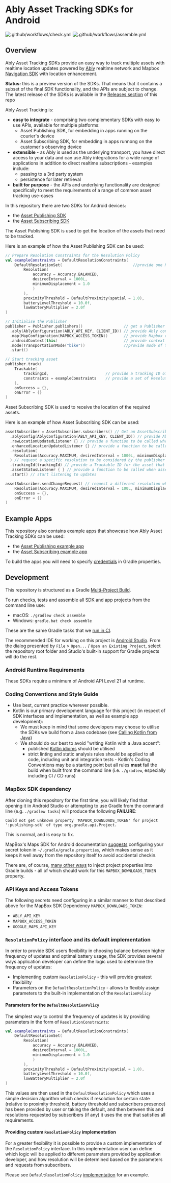 # Ably Asset Tracking SDKs for Android

![.github/workflows/check.yml](https://github.com/ably/ably-asset-tracking-android/workflows/.github/workflows/check.yml/badge.svg)
![.github/workflows/assemble.yml](https://github.com/ably/ably-asset-tracking-android/workflows/.github/workflows/assemble.yml/badge.svg)

## Overview

Ably Asset Tracking SDKs provide an easy way to track multiple assets with realtime location updates powered by [Ably](https://ably.io/) realtime network and Mapbox [Navigation SDK](https://docs.mapbox.com/android/navigation/overview/) with location enhancement.

**Status:** this is a preview version of the SDKs. That means that it contains a subset of the final SDK functionality, and the APIs are subject to change. The latest release of the SDKs is available in the [Releases section](https://github.com/ably/ably-asset-tracking-android/releases/tag/1.0.0-preview.1) of this repo

Ably Asset Tracking is:

- **easy to integrate** - comprising two complementary SDKs with easy to use APIs, available for multiple platforms:
    - Asset Publishing SDK, for embedding in apps running on the courier's device
    - Asset Subscribing SDK, for embedding in apps runnong on the customer's observing device
- **extensible** - as Ably is used as the underlying transport, you have direct access to your data and can use Ably integrations for a wide range of applications in addition to direct realtime subscriptions - examples include:
    - passing to a 3rd party system
    - persistence for later retrieval
- **built for purpose** - the APIs and underlying functionality are designed specifically to meet the requirements of a range of common asset tracking use-cases

In this repository there are two SDKs for Android devices:

- the [Asset Publishing SDK](publishing-sdk/)
- the [Asset Subscribing SDK](subscribing-sdk/)

The Asset Publishing SDK is used to get the location of the assets that need to be tracked.

Here is an example of how the Asset Publishing SDK can be used:

```kotlin
// Prepare Resolution Constraints for the Resolution Policy
val exampleConstraints = DefaultResolutionConstraints(
    DefaultResolutionSet(                               //provide one Resolution for all states
        Resolution(
            accuracy = Accuracy.BALANCED,
            desiredInterval = 1000L,
            minimumDisplacement = 1.0
            )
        ),
        proximityThreshold = DefaultProximity(spatial = 1.0),
        batteryLevelThreshold = 10.0f,
        lowBatteryMultiplier = 2.0f
)

// Initialise the Publisher
publisher = Publisher.publishers()                  // get a Publisher
  .ably(AblyConfiguration(ABLY_API_KEY, CLIENT_ID)) // provide Ably configuration with credentials
  .map(MapConfiguration(MAPBOX_ACCESS_TOKEN))       // provide Mapbox configuration with credentials
  .androidContext(this)                             // provide context
  .mode(TransportationMode("bike"))                 //provide mode of transportation for better location enhancements
  .start()

// Start tracking asset
publisher.track(
    Trackable(
        trackingId,                         // provide a tracking ID of the asset
        constraints = exampleConstraints    // provide a set of Resolution Constraints
    ),
    onSuccess = {},
    onError = {}
)
```

Asset Subscribing SDK is used to receive the location of the required assets.

Here is an example of how Asset Subscribing SDK can be used:

```kotlin
assetSubscriber = AssetSubscriber.subscribers() // Get an AssetSubscriber
  .ablyConfig(AblyConfiguration(ABLY_API_KEY, CLIENT_ID)) // provide Ably configuration with credentials
  .rawLocationUpdatedListener {} // provide a function to be called when raw location updates are received
  .enhancedLocationUpdatedListener {} // provide a function to be called when enhanced location updates are received
  .resolution(
    Resolution(Accuracy.MAXIMUM, desiredInterval = 1000L, minimumDisplacement = 1.0)
  ) // request a specific resolution to be considered by the publisher
  .trackingId(trackingId) // provide a Trackable ID for the asset that needs to be tracked
  .assetStatusListener { } // provide a function to be called when asset changes online/offline status
  .start() // start listening to updates

assetSubscriber.sendChangeRequest( // request a different resolution when needed
    Resolution(Accuracy.MAXIMUM, desiredInterval = 100L, minimumDisplacement = 2.0),
    onSuccess = {},
    onError = {}
)
```

## Example Apps

This repository also contains example apps that showcase how Ably Asset Tracking SDKs can be used:

- the [Asset Publishing example app](publishing-example-app/)
- the [Asset Subscribing example app](subscribing-example-app/)

To build the apps you will need to specify [credentials](#api-keys-and-access-tokens) in Gradle properties.


## Development

This repository is structured as a Gradle [Multi-Project Build](https://docs.gradle.org/current/userguide/multi_project_builds.html).

To run checks, tests and assemble all SDK and app projects from the command line use:

- macOS: `./gradlew check assemble`
- Windows: `gradle.bat check assemble`

These are the same Gradle tasks that we [run in CI](.github/workflows).

The recommended IDE for working on this project is [Android Studio](https://developer.android.com/studio).
From the dialog presented by `File` > `Open...` / `Open an Existing Project`, select the repository root folder and Studio's built-in support for Gradle projects will do the rest.

### Android Runtime Requirements

These SDKs require a minimum of Android API Level 21 at runtime.

### Coding Conventions and Style Guide

- Use best, current practice wherever possible.
- Kotlin is our primary development language for this project (in respect of SDK interfaces and implementation, as well as example app development):
    - We must keep in mind that some developers may choose to utilise the SDKs we build from a Java codebase (see [Calling Kotlin from Java](https://kotlinlang.org/docs/reference/java-to-kotlin-interop.html))
    - We should do our best to avoid "writing Kotlin with a Java accent":
        - published [Kotlin idioms](https://kotlinlang.org/docs/reference/idioms.html) should be utilised
        - strict linting and static analysis rules should be applied to all code, including unit and integration tests - Kotlin's Coding Conventions may be a starting point but all rules **must** fail the build when built from the command line (i.e. `./gradlew`, especially including CI / CD runs)

### MapBox SDK dependency

After cloning this repository for the first time, you will likely find that opening it in Android Studio or attempting to use Gradle from the command line (e.g. `./gradlew tasks`) will produce the following **FAILURE**:

    Could not get unknown property 'MAPBOX_DOWNLOADS_TOKEN' for project ':publishing-sdk' of type org.gradle.api.Project.

This is normal, and is easy to fix.

MapBox's Maps SDK for Android documentation [suggests](https://docs.mapbox.com/android/maps/overview/#configure-credentials) configuring your secret token in `~/.gradle/gradle.properties`, which makes sense as it keeps it well away from the repository itself to avoid accidental checkin.

There are, of course, [many other ways](https://docs.gradle.org/current/userguide/build_environment.html) to inject project properties into Gradle builds - all of which should work for this `MAPBOX_DOWNLOADS_TOKEN` property.

### API Keys and Access Tokens

The following secrets need configuring in a similar manner to that described above for the MapBox SDK Dependency `MAPBOX_DOWNLOADS_TOKEN`:

- `ABLY_API_KEY`
- `MAPBOX_ACCESS_TOKEN`
- `GOOGLE_MAPS_API_KEY`

### `ResolutionPolicy` interface and its default implementation

In order to provide SDK users flexibility in choosing balance between higher frequency of updates
and optimal battery usage, the SDK provides several ways application developer can define the logic
used to determine the frequency of updates:

- Implementing custom `ResolutionPolicy` - this will provide greatest flexibility
- Parameters on the `DefaultResolutionPolicy` - allows to flexibly assign parameters to the built-in
implementation of the `ResolutionPolicy`


#### Parameters for the `DefaultResolutionPolicy`

The simplest way to control the frequency of updates is by providing parameters in the form of `ResolutionConstraints`:

```kotlin
val exampleConstraints = DefaultResolutionConstraints(
    DefaultResolutionSet(
        Resolution(
            accuracy = Accuracy.BALANCED,
            desiredInterval = 1000L,
            minimumDisplacement = 1.0
            )
        ),
        proximityThreshold = DefaultProximity(spatial = 1.0),
        batteryLevelThreshold = 10.0f,
        lowBatteryMultiplier = 2.0f
)
```

This values are then used in the `DefaultResolutionPolicy` which uses a simple
decision algorithm which checks if resolution for certain state (relative to
proximity threshold, battery threshold and subscribers presence) has been provided
by user or taking the default, and then between this and resolutions requested by
subscribers (if any) it uses the one that satisfies all requirements.

#### Providing custom `ResolutionPolicy` implementation

For a greater flexibility it is possible to  provide a custom implementation of the
`ResolutionPolicy` interface. In this implementation user can define which logic will be applied
to different parameters provided by application developer, and how resolution will be determined
based on the parameters and requests from subscribers.

Please see `DefaultResolutionPolicy` [implementation](publishing-sdk/src/main/java/com/ably/tracking/publisher/DefaultResolutionPolicyFactory.kt) for an example.
